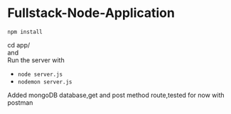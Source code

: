 # Fullstack-Node-Application
 
```npm install```    

cd app/   
and   
Run the server with    
* ```node server.js```
* ```nodemon server.js```

Added mongoDB database,get and post method route,tested for now with postman
